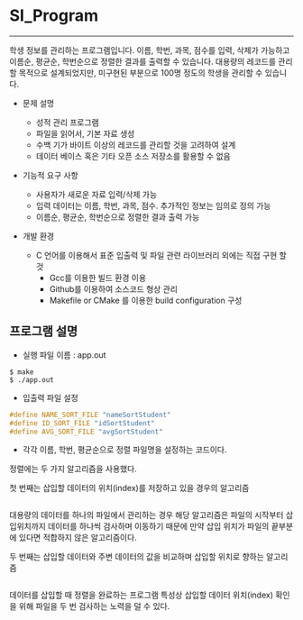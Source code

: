 # SI_Program 
-------------------------------------------
학생 정보를 관리하는 프로그램입니다. 이름, 학번, 과목, 점수를 입력, 삭제가 가능하고 이름순, 평균순, 학번순으로 정렬한 결과를 출력할 수 있습니다. 대용량의 레코드를 관리할 목적으로 설계되었지만, 미구현된 부분으로 100명 정도의 학생을 관리할 수 있습니다.

+ 문제 설명
  + 성적 관리 프로그램
  + 파일을 읽어서, 기본 자료 생성
  + 수백 기가 바이트 이상의 레코드를 관리할 것을 고려하여 설계
  + 데이터 베이스 혹은 기타 오픈 소스 저장소를 활용할 수 없음


+ 기능적 요구 사항
  + 사용자가 새로운 자료 입력/삭제 가능
  + 입력 데이터는 이름, 학번, 과목, 점수. 추가적인 정보는 임의로 정의 가능
  + 이름순, 평균순, 학번순으로 정렬한 결과 출력 가능


+ 개발 환경
  + C 언어를 이용해서 표준 입출력 및 파일 관련 라이브러리 외에는 직접 구현 할 것
    + Gcc를 이용한 빌드 환경 이용
    + Github를 이용하여 소스코드 형상 관리
    + Makefile or CMake 를 이용한 build configuration 구성


## 프로그램 설명

+ 실행 파일 이름 : app.out
```
$ make
$ ./app.out
```

+ 입출력 파일 설정
```c
#define NAME_SORT_FILE "nameSortStudent"
#define ID_SORT_FILE "idSortStudent"
#define AVG_SORT_FILE "avgSortStudent"
```
  + 각각 이름, 학번, 평균순으로 정렬 파일명을 설정하는 코드이다.


정렬에는 두 가지 알고리즘을 사용했다.

첫 번째는 삽입할 데이터의 위치(index)를 저장하고 있을 경우의 알고리즘
```

```
대용량의 데이터를 하나의 파일에서 관리하는 경우 해당 알고리즘은 파일의 시작부터 삽입위치까지 데이터를 하나씩 검사하며 이동하기 때문에 만약 삽입 위치가 파일의 끝부분에 있다면 적합하지 않은 알고리즘이다.

두 번째는 삽입할 데이터와 주변 데이터의 값을 비교하며 삽입할 위치로 향하는 알고리즘
```

```
데이터를 삽입할 때 정렬을 완료하는 프로그램 특성상 삽입할 데이터 위치(index) 확인을 위해 파일을 두 번 검사하는 노력을 덜 수 있다.
